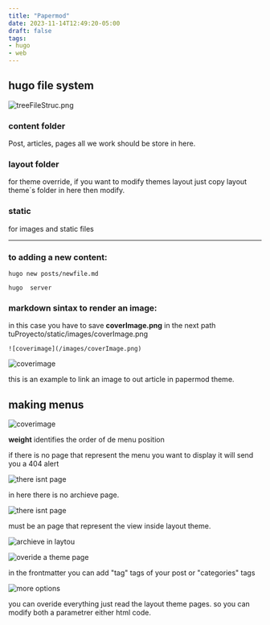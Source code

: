 ```yaml
---
title: "Papermod"
date: 2023-11-14T12:49:20-05:00
draft: false
tags: 
- hugo
- web
---
```


## hugo file system

![treeFileStruc.png](/images/treeFileStruc.png)

###  content folder
Post, articles, pages all we work should be store in here.

###  layout folder
for theme override, if you want to modify themes layout just copy layout theme´s folder in here then modify.

### static
for images and static files

---
### to adding a new content:

```
hugo new posts/newfile.md

```




```
hugo  server

```
### markdown sintax to render an image:

in this case you have to save **coverImage.png** in the next path tuProyecto/static/images/coverImage.png


```
![coverimage](/images/coverImage.png)
```

![coverimage](/images/coverImage.png)

this is an example to link an image to out article in papermod theme.


## making menus

![coverimage](/images/makingMenu.png)

**weight** identifies the order of de menu position

if there is no page that represent the menu you want to display it will send you a 404 alert

![there isnt page](/images/noPage.png)

in here there is no archieve page.

![there isnt page](/images/createApage.png)

must be an page that represent the view inside layout theme.

![archieve in laytou](/images/archieveInlayout.png)

![overide a theme page](/images/overideAthemePage.png)


in the frontmatter you can add "tag" tags of your post 
or "categories" tags

![more options](/images/configFileMoreOptions.png)

you can overide everything just read the layout theme pages. so you can modify both a parametrer either html code.











